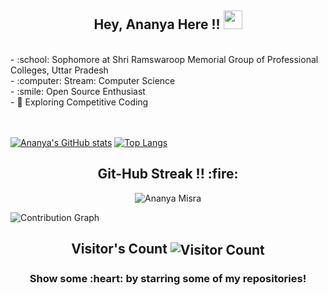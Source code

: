 <!-- ### Hi there 👋 -->

<!--
**Ananya-Misra/Ananya-Misra** is a ✨ _special_ ✨ repository because its `README.md` (this file) appears on your GitHub profile.

Here are some ideas to get you started:

- 🔭 I’m currently working on ...
- 🌱 I’m currently learning ...
- 👯 I’m looking to collaborate on ...
- 🤔 I’m looking for help with ...
- 💬 Ask me about ...
- 📫 How to reach me: ...
- 😄 Pronouns: ...
- ⚡ Fun fact: ...
-->
<h2 align="center">Hey, Ananya Here !! <img src="https://raw.githubusercontent.com/MartinHeinz/MartinHeinz/master/wave.gif" width="30px"></h2>
<br>
  - :school: Sophomore at Shri Ramswaroop Memorial Group of Professional Colleges, Uttar Pradesh <br>
  - :computer: Stream: Computer Science<br>
  - :smile: Open Source Enthusiast<br>
  - 🤔 Exploring Competitive Coding <br>
<br>
<br>

[![Ananya's GitHub stats](https://github-readme-stats.vercel.app/api?username=Ananya-Misra&show_icons=true&title_color=ffffff&icon_color=bb2acf&text_color=ffffff&bg_color=151515)](https://github.com/Ananya-Misra/github-readme-stats)
[![Top Langs](https://github-readme-stats.vercel.app/api/top-langs/?username=Ananya-Misra&layout=compact&title_color=ffffff&icon_color=bb2acf&text_color=ffffff&bg_color=151515)](https://github.com/Ananya-Misra/github-readme-stats)
<h2 align="center">Git-Hub Streak !! :fire:</h2> 
<p  align="center">
<img align="center" src="https://github-readme-streak-stats.herokuapp.com/?user=Ananya-Misra&bg_color=151515)" alt="Ananya Misra" />
</p>
<!-- <summary>:chart_with_upwards_trend: Contribution Graph &theme=xcode</summary>
   <br/> -->
   <img src="https://activity-graph.herokuapp.com/graph?username=Ananya-Misra&bg_color=151515" alt="Contribution Graph" align="center" />
<h2 align="center">Visitor's Count <img align="center" src="https://profile-counter.glitch.me/Ananya-Misra/count.svg" alt="Visitor Count" /></h2>
<h3 align="center">Show some :heart: by starring some of my repositories! </h3>
